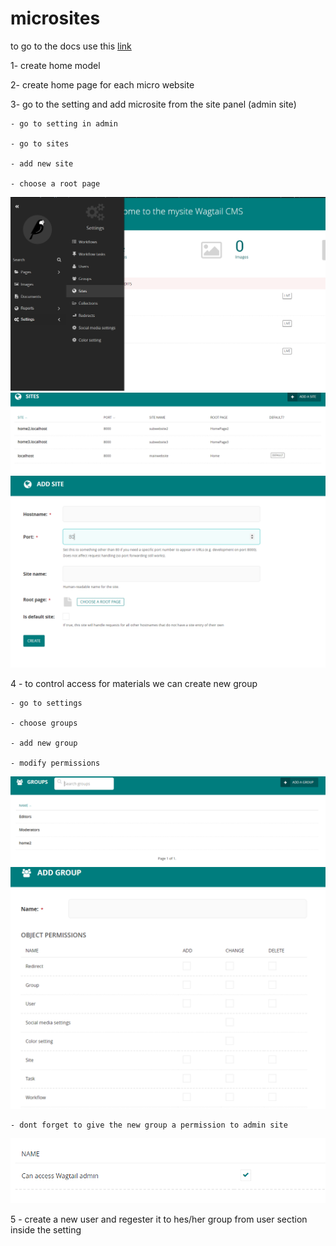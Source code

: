 # microsites 

to go to the docs use this [link](https://wagtail.org/blog/multi-site-wagtail/) 

1- create home model 

2- create home page for each micro website

3- go to the setting and add microsite from the site panel (admin site)

    - go to setting in admin 

    - go to sites 

    - add new site 

    - choose a root page



![](assets/sub1.png)
![](assets/sub2.png)
![](assets/sub3.png)

4 - to control access for materials we can create new group 

    - go to settings 

    - choose groups 

    - add new group 

    - modify permissions 

![](assets/group1.png)
![](assets/group2.png)

    - dont forget to give the new group a permission to admin site 

![](assets/group3.png)

5 - create a new user and regester it to hes/her group from user section inside the setting 






